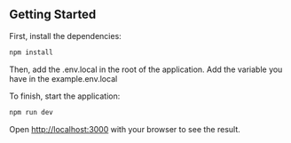 ## Getting Started

First, install the dependencies:

```bash
npm install
```

Then, add the .env.local in the root of the application. Add the variable you have in the example.env.local

To finish, start the application:

```bash
npm run dev
```

Open [http://localhost:3000](http://localhost:3000) with your browser to see the result.
